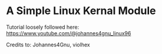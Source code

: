 # A Simple Linux Kernal Module

Tutorial loosely followed here: https://www.youtube.com/@johannes4gnu_linux96

Credits to: Johannes4Gnu, violhex
